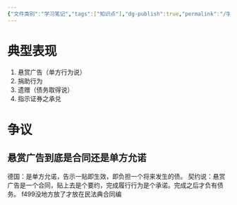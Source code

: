 ```yaml
---
{"文件类别":"学习笔记","tags":["知识点"],"dg-publish":true,"permalink":"/学习笔记studyup/知识点cheese/单方允诺/","dgPassFrontmatter":true,"created":"2024-10-24T18:27:20.540+08:00","updated":"2024-10-24T18:29:28.379+08:00"}
---
```



# 典型表现
1. 悬赏广告（单方行为说）
2. 捐助行为
3. 遗赠（债务取得说）
4. 指示证券之承兑
# 争议
## 悬赏广告到底是合同还是单方允诺
德国：是单方允诺，告示一贴即生效，即负担一个将来发生的债。
		  契约说：悬赏广告是一个合同，贴上去是个要约，完成履行行为是个承诺。完成之后才负有债务。
		  f499没地方放了才放在民法典合同编
		  
	
